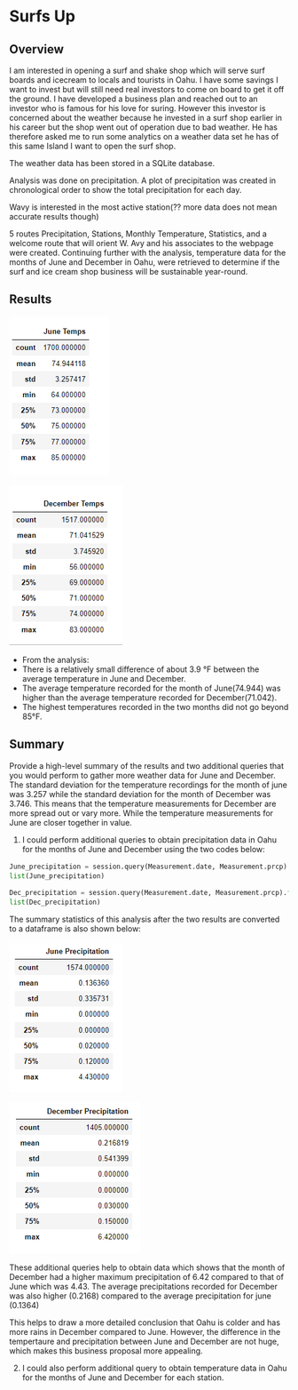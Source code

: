 # Surfs Up
## Overview
I am interested in opening a surf and shake shop which will serve surf boards and icecream to locals and tourists in Oahu. I have some savings I want to invest but will still need real investors to come on board to get it off the ground. I have developed a business plan and reached out to an investor who is famous for his love for suring. However this investor is concerned about the weather because he invested in a surf shop earlier in his career but the shop went out of operation due to bad weather. He has therefore asked me to run some analytics on a weather data set he has of this same Island I want to open the surf shop. 

The weather data has been stored in a SQLite database.
 
 Analysis was done on precipitation. 
 A plot of precipitation was created in chronological order to show the total precipitation for each day.
 
 Wavy is interested in the most active station(?? more data does not mean accurate results though)
 
 5 routes Precipitation, Stations, Monthly Temperature, Statistics, and a welcome route that will orient W. Avy and his associates to the webpage were created.
Continuing further with the analysis, temperature data for the months of June and December in Oahu, were retrieved to determine if the surf and ice cream shop business will be  sustainable year-round.

## Results

![image1](https://github.com/GerlechJen/surfs_up/blob/main/Images/june_temps_statistics.png)

![image2](https://github.com/GerlechJen/surfs_up/blob/main/Images/december_temp_statistics.png)

* From the analysis:
* There is a relatively small difference of about 3.9 °F between the average temperature in June and December.
* The average temperature recorded for the month of June(74.944) was higher than the average temperature recorded for December(71.042). 
* The highest temperatures recorded in the two months did not go beyond 85°F.

## Summary 

Provide a high-level summary of the results and two additional queries that you would perform to gather more weather data for June and December.
The standard deviation for the temperature recordings for the month of june was 3.257  while the standard deviation for the month of December was 3.746. This means that the temperature measurements for December are more spread out or vary more. While the temperature measurements for June are closer together in value.



1. I could perform additional queries to obtain precipitation data in Oahu for the months of June and December using the two codes below:

```python
June_precipitation = session.query(Measurement.date, Measurement.prcp).filter(extract('month', Measurement.date) == 6).all()
list(June_precipitation)
```

``` python
Dec_precipitation = session.query(Measurement.date, Measurement.prcp).filter(extract('month', Measurement.date) == 12).all()
list(Dec_precipitation)
```
The summary statistics of this analysis after the two results are converted to a dataframe is also shown below:

![image3](https://github.com/GerlechJen/surfs_up/blob/main/Images/june_precipitation.png)


![image4](https://github.com/GerlechJen/surfs_up/blob/main/Images/december_precipitation.png)

These additional  queries help to obtain data which shows that the month of December had a higher  maximum precipitation of 6.42 compared to that of June which was 4.43. The average precipitations recorded for December was also higher (0.2168) compared to the average precipitation for  june (0.1364) 

This helps to draw a more detailed conclusion that Oahu is colder and has more rains in December compared to June. However, the difference in the tempertaure and precipitation between June and December are not huge, which makes this business proposal more appealing.

2. I could also perform additional query to obtain temperature data in Oahu for the months of June and December for each station.
 

